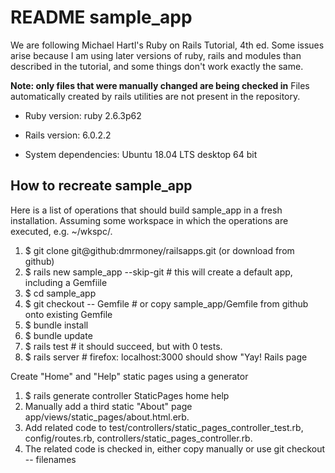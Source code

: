 # README sample_app
We are following Michael Hartl's Ruby on Rails Tutorial, 4th ed.
Some issues arise because I am using later versions of ruby, rails and modules
than described in the tutorial, and some things don't work exactly the same.

**Note: only files that were manually changed are being checked in**
Files automatically created by rails utilities are not present in the repository.

* Ruby version: ruby 2.6.3p62

* Rails version: 6.0.2.2

* System dependencies: Ubuntu 18.04 LTS desktop 64 bit

## How to recreate sample_app
Here is a list of operations that should build sample_app in a fresh installation.
Assuming some workspace in which the operations are executed, e.g. ~/wkspc/.
1. $ git clone git@github:dmrmoney/railsapps.git (or download from github)
1. $ rails new sample_app --skip-git # this will create a default app, including a Gemfiile
1. $ cd sample_app
1. $ git checkout -- Gemfile # or copy sample_app/Gemfile from github onto existing Gemfile
1. $ bundle install
1. $ bundle update
1. $ rails test # it should succeed, but with 0 tests.
1. $ rails server # firefox: localhost:3000 should show "Yay! Rails page

Create "Home" and "Help" static pages using a generator
1. $ rails generate controller StaticPages home help
1. Manually add a third static "About" page app/views/static_pages/about.html.erb. 
1. Add related code to test/controllers/static_pages_controller_test.rb, config/routes.rb, controllers/static_pages_controller.rb. 
1. The related code is checked in, either copy manually or use git checkout -- filenames





